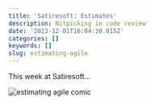 ```yaml
---
title: 'Satiresoft: Estimates'
description: Nitpicking in code review
date: '2023-12-01T16:04:30.015Z'
categories: []
keywords: []
slug: estimating-agile
---
```


This week at Satiresoft...

![estimating agile comic](https://daily.developerpurpose.com/static/471f125ea046478a83d02b2e661bc3f4/e8950/estimates.png)
